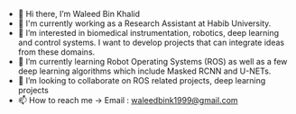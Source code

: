 - 👋 Hi there, I’m Waleed Bin Khalid
- 🔭 I'm currently working as a Research Assistant at Habib University. 
- 👀 I’m interested in biomedical instrumentation, robotics, deep learning and control systems. I want to develop projects that can integrate ideas from these domains.
- 🌱 I’m currently learning Robot Operating Systems (ROS) as well as a few deep learning algorithms which include Masked RCNN and U-NETs. 
- 💞️ I’m looking to collaborate on ROS related projects, deep learning projects 
- 📫 How to reach me -> Email : waleedbink1999@gmail.com

<!---
waleedbkhalid/waleedbkhalid is a ✨ special ✨ repository because its `README.md` (this file) appears on your GitHub profile.
You can click the Preview link to take a look at your changes.
--->
